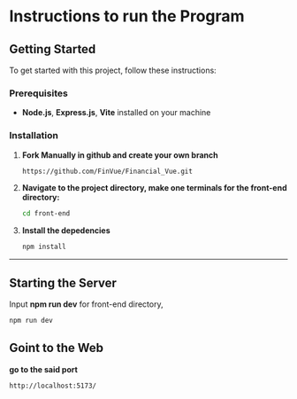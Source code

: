 # Instructions to run the Program
## Getting Started

To get started with this project, follow these instructions:
### Prerequisites

- **Node.js**, **Express.js**, **Vite** installed on your machine
  
### Installation

1. **Fork Manually in github and create your own branch**

   ```bash
   https://github.com/FinVue/Financial_Vue.git
   ```

2. **Navigate to the project directory, make one terminals for the front-end directory:**

   ```bash
   cd front-end
   ```

3. **Install the depedencies**

   ```bash
   npm install
   ```
<hr>

## Starting the Server

 Input **npm run dev** for front-end directory, 

   ```bash
   npm run dev
   ```

## Goint to the Web
 
 **go to the said port**
   ```bash
   http://localhost:5173/
   ```